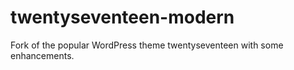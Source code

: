# twentyseventeen-modern
Fork of the popular WordPress theme twentyseventeen with some enhancements.
